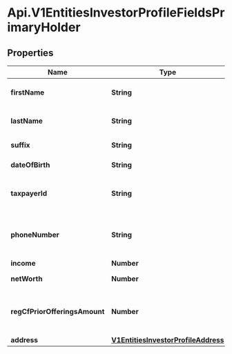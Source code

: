 # Api.V1EntitiesInvestorProfileFieldsPrimaryHolder

## Properties

Name | Type | Description | Notes
------------ | ------------- | ------------- | -------------
**firstName** | **String** | Investor profile first name | [optional] 
**lastName** | **String** | Investor profile last name | [optional] 
**suffix** | **String** | Investor profile suffix | [optional] 
**dateOfBirth** | **String** | The date of birth | [optional] 
**taxpayerId** | **String** | The taxpayer identification number | [optional] 
**phoneNumber** | **String** | The phone number of the primary account holder | [optional] 
**income** | **Number** | The income | [optional] 
**netWorth** | **Number** | The net worth | [optional] 
**regCfPriorOfferingsAmount** | **Number** | The prior offering amount in the last 12 months | [optional] 
**address** | [**V1EntitiesInvestorProfileAddress**](V1EntitiesInvestorProfileAddress.md) |  | [optional] 


